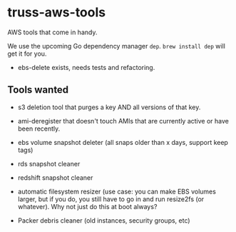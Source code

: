 # truss-aws-tools

AWS tools that come in handy.

We use the upcoming Go dependency manager `dep`. `brew install dep` will get it for you.

* ebs-delete exists, needs tests and refactoring.

## Tools wanted

* s3 deletion tool that purges a key AND all versions of that key.

* ami-deregister that doesn't touch AMIs that are currently active or have been recently.
* ebs volume snapshot deleter (all snaps older than x days, support keep tags)

* rds snapshot cleaner
* redshift snapshot cleaner
* automatic filesystem resizer (use case: you can make EBS volumes larger, but if you do, you still have to go in and run resize2fs (or whatever). Why not just do this at boot always?
* Packer debris cleaner (old instances, security groups, etc)
